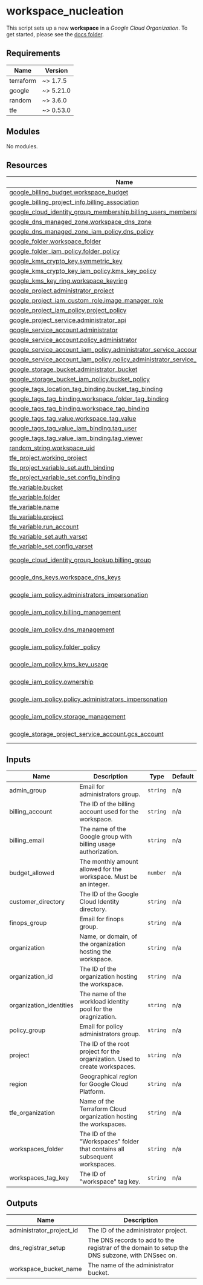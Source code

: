 <!-- BEGIN_TF_DOCS -->
# workspace\_nucleation

This script sets up a new **workspace** in a *Google Cloud Organization*.
To get started, please see the [docs folder](docs/README.md).

## Requirements

| Name | Version |
|------|---------|
| terraform | ~> 1.7.5 |
| google | ~> 5.21.0 |
| random | ~> 3.6.0 |
| tfe | ~> 0.53.0 |

## Modules

No modules.

## Resources

| Name | Type |
|------|------|
| [google_billing_budget.workspace_budget](https://registry.terraform.io/providers/hashicorp/google/latest/docs/resources/billing_budget) | resource |
| [google_billing_project_info.billing_association](https://registry.terraform.io/providers/hashicorp/google/latest/docs/resources/billing_project_info) | resource |
| [google_cloud_identity_group_membership.billing_users_membership](https://registry.terraform.io/providers/hashicorp/google/latest/docs/resources/cloud_identity_group_membership) | resource |
| [google_dns_managed_zone.workspace_dns_zone](https://registry.terraform.io/providers/hashicorp/google/latest/docs/resources/dns_managed_zone) | resource |
| [google_dns_managed_zone_iam_policy.dns_policy](https://registry.terraform.io/providers/hashicorp/google/latest/docs/resources/dns_managed_zone_iam_policy) | resource |
| [google_folder.workspace_folder](https://registry.terraform.io/providers/hashicorp/google/latest/docs/resources/folder) | resource |
| [google_folder_iam_policy.folder_policy](https://registry.terraform.io/providers/hashicorp/google/latest/docs/resources/folder_iam_policy) | resource |
| [google_kms_crypto_key.symmetric_key](https://registry.terraform.io/providers/hashicorp/google/latest/docs/resources/kms_crypto_key) | resource |
| [google_kms_crypto_key_iam_policy.kms_key_policy](https://registry.terraform.io/providers/hashicorp/google/latest/docs/resources/kms_crypto_key_iam_policy) | resource |
| [google_kms_key_ring.workspace_keyring](https://registry.terraform.io/providers/hashicorp/google/latest/docs/resources/kms_key_ring) | resource |
| [google_project.administrator_project](https://registry.terraform.io/providers/hashicorp/google/latest/docs/resources/project) | resource |
| [google_project_iam_custom_role.image_manager_role](https://registry.terraform.io/providers/hashicorp/google/latest/docs/resources/project_iam_custom_role) | resource |
| [google_project_iam_policy.project_policy](https://registry.terraform.io/providers/hashicorp/google/latest/docs/resources/project_iam_policy) | resource |
| [google_project_service.administrator_api](https://registry.terraform.io/providers/hashicorp/google/latest/docs/resources/project_service) | resource |
| [google_service_account.administrator](https://registry.terraform.io/providers/hashicorp/google/latest/docs/resources/service_account) | resource |
| [google_service_account.policy_administrator](https://registry.terraform.io/providers/hashicorp/google/latest/docs/resources/service_account) | resource |
| [google_service_account_iam_policy.administrator_service_account_policy](https://registry.terraform.io/providers/hashicorp/google/latest/docs/resources/service_account_iam_policy) | resource |
| [google_service_account_iam_policy.policy_administrator_service_account_policy](https://registry.terraform.io/providers/hashicorp/google/latest/docs/resources/service_account_iam_policy) | resource |
| [google_storage_bucket.administrator_bucket](https://registry.terraform.io/providers/hashicorp/google/latest/docs/resources/storage_bucket) | resource |
| [google_storage_bucket_iam_policy.bucket_policy](https://registry.terraform.io/providers/hashicorp/google/latest/docs/resources/storage_bucket_iam_policy) | resource |
| [google_tags_location_tag_binding.bucket_tag_binding](https://registry.terraform.io/providers/hashicorp/google/latest/docs/resources/tags_location_tag_binding) | resource |
| [google_tags_tag_binding.workspace_folder_tag_binding](https://registry.terraform.io/providers/hashicorp/google/latest/docs/resources/tags_tag_binding) | resource |
| [google_tags_tag_binding.workspace_tag_binding](https://registry.terraform.io/providers/hashicorp/google/latest/docs/resources/tags_tag_binding) | resource |
| [google_tags_tag_value.workspace_tag_value](https://registry.terraform.io/providers/hashicorp/google/latest/docs/resources/tags_tag_value) | resource |
| [google_tags_tag_value_iam_binding.tag_user](https://registry.terraform.io/providers/hashicorp/google/latest/docs/resources/tags_tag_value_iam_binding) | resource |
| [google_tags_tag_value_iam_binding.tag_viewer](https://registry.terraform.io/providers/hashicorp/google/latest/docs/resources/tags_tag_value_iam_binding) | resource |
| [random_string.workspace_uid](https://registry.terraform.io/providers/hashicorp/random/latest/docs/resources/string) | resource |
| [tfe_project.working_project](https://registry.terraform.io/providers/hashicorp/tfe/latest/docs/resources/project) | resource |
| [tfe_project_variable_set.auth_binding](https://registry.terraform.io/providers/hashicorp/tfe/latest/docs/resources/project_variable_set) | resource |
| [tfe_project_variable_set.config_binding](https://registry.terraform.io/providers/hashicorp/tfe/latest/docs/resources/project_variable_set) | resource |
| [tfe_variable.bucket](https://registry.terraform.io/providers/hashicorp/tfe/latest/docs/resources/variable) | resource |
| [tfe_variable.folder](https://registry.terraform.io/providers/hashicorp/tfe/latest/docs/resources/variable) | resource |
| [tfe_variable.name](https://registry.terraform.io/providers/hashicorp/tfe/latest/docs/resources/variable) | resource |
| [tfe_variable.project](https://registry.terraform.io/providers/hashicorp/tfe/latest/docs/resources/variable) | resource |
| [tfe_variable.run_account](https://registry.terraform.io/providers/hashicorp/tfe/latest/docs/resources/variable) | resource |
| [tfe_variable_set.auth_varset](https://registry.terraform.io/providers/hashicorp/tfe/latest/docs/resources/variable_set) | resource |
| [tfe_variable_set.config_varset](https://registry.terraform.io/providers/hashicorp/tfe/latest/docs/resources/variable_set) | resource |
| [google_cloud_identity_group_lookup.billing_group](https://registry.terraform.io/providers/hashicorp/google/latest/docs/data-sources/cloud_identity_group_lookup) | data source |
| [google_dns_keys.workspace_dns_keys](https://registry.terraform.io/providers/hashicorp/google/latest/docs/data-sources/dns_keys) | data source |
| [google_iam_policy.administrators_impersonation](https://registry.terraform.io/providers/hashicorp/google/latest/docs/data-sources/iam_policy) | data source |
| [google_iam_policy.billing_management](https://registry.terraform.io/providers/hashicorp/google/latest/docs/data-sources/iam_policy) | data source |
| [google_iam_policy.dns_management](https://registry.terraform.io/providers/hashicorp/google/latest/docs/data-sources/iam_policy) | data source |
| [google_iam_policy.folder_policy](https://registry.terraform.io/providers/hashicorp/google/latest/docs/data-sources/iam_policy) | data source |
| [google_iam_policy.kms_key_usage](https://registry.terraform.io/providers/hashicorp/google/latest/docs/data-sources/iam_policy) | data source |
| [google_iam_policy.ownership](https://registry.terraform.io/providers/hashicorp/google/latest/docs/data-sources/iam_policy) | data source |
| [google_iam_policy.policy_administrators_impersonation](https://registry.terraform.io/providers/hashicorp/google/latest/docs/data-sources/iam_policy) | data source |
| [google_iam_policy.storage_management](https://registry.terraform.io/providers/hashicorp/google/latest/docs/data-sources/iam_policy) | data source |
| [google_storage_project_service_account.gcs_account](https://registry.terraform.io/providers/hashicorp/google/latest/docs/data-sources/storage_project_service_account) | data source |

## Inputs

| Name | Description | Type | Default |
|------|-------------|------|---------|
| admin\_group | Email for administrators group. | `string` | n/a |
| billing\_account | The ID of the billing account used for the workspace. | `string` | n/a |
| billing\_email | The name of the Google group with billing usage authorization. | `string` | n/a |
| budget\_allowed | The monthly amount allowed for the workspace. Must be an integer. | `number` | n/a |
| customer\_directory | The ID of the Google Cloud Identity directory. | `string` | n/a |
| finops\_group | Email for finops group. | `string` | n/a |
| organization | Name, or domain, of the organization hosting the workspace. | `string` | n/a |
| organization\_id | The ID of the organization hosting the workspace. | `string` | n/a |
| organization\_identities | The name of the workload identity pool for the oragnization. | `string` | n/a |
| policy\_group | Email for policy administrators group. | `string` | n/a |
| project | The ID of the root project for the organization. Used to create workspaces. | `string` | n/a |
| region | Geographical *region* for Google Cloud Platform. | `string` | n/a |
| tfe\_organization | Name of the Terraform Cloud organization hosting the workspaces. | `string` | n/a |
| workspaces\_folder | The ID of the "Workspaces" folder that contains all subsequent workspaces. | `string` | n/a |
| workspaces\_tag\_key | The ID of "workspace" tag key. | `string` | n/a |

## Outputs

| Name | Description |
|------|-------------|
| administrator\_project\_id | The ID of the administrator project. |
| dns\_registrar\_setup | The DNS records to add to the registrar of the domain to setup the DNS subzone, with DNSsec on. |
| workspace\_bucket\_name | The name of the administrator bucket. |
<!-- END_TF_DOCS -->